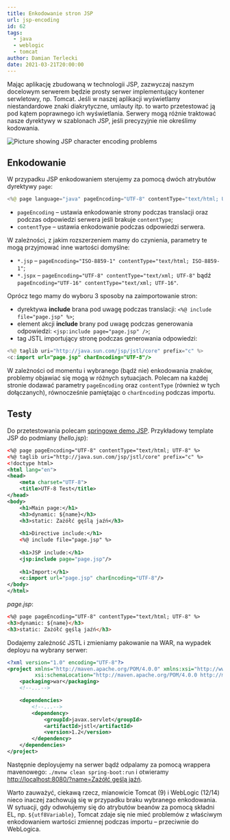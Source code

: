 ```yaml
---
title: Enkodowanie stron JSP
url: jsp-encoding
id: 62
tags:
  - java
  - weblogic
  - tomcat
author: Damian Terlecki
date: 2021-03-21T20:00:00
---
```


Mając aplikację zbudowaną w technologii JSP, zazwyczaj naszym docelowym serwerem będzie prosty serwer implementujący kontener serwletowy, np.
Tomcat. Jeśli w naszej aplikacji wyświetlamy niestandardowe
znaki diakrytyczne, umlauty itp. to warto przetestować ją pod kątem poprawnego ich wyświetlania.
Serwery mogą różnie traktować nasze dyrektywy w szablonach JSP, jeśli precyzyjnie nie określimy kodowania.

<img src="/img/hq/jsp-encoding.png" alt="Picture showing JSP character encoding problems" title="JSP encoding problems">

## Enkodowanie

W przypadku JSP enkodowaniem sterujemy za pomocą dwóch atrybutów dyrektywy `page`: 
```java
<%@ page language="java" pageEncoding="UTF-8" contentType="text/html; UTF-8"%>
```
- `pageEncoding` – ustawia enkodowanie strony podczas translacji oraz podczas odpowiedzi serwera jeśli brakuje `contentType`;
- `contentType` – ustawia enkodowanie podczas odpowiedzi serwera.

W zależności, z jakim rozszerzeniem mamy do czynienia, parametry te mogą przyjmować inne wartości domyślne:
- `*.jsp` – `pageEncoding="ISO-8859-1" contentType="text/html; ISO-8859-1"`;
- `*.jspx` – `pageEncoding="UTF-8" contentType="text/xml; UTF-8"` bądź `pageEncoding="UTF-16" contentType="text/xml; UTF-16"`.

Oprócz tego mamy do wyboru 3 sposoby na zaimportowanie stron:
- dyrektywa **include** brana pod uwagę podczas translacji: `<%@ include file="page.jsp" %>`;
- element akcji **include** brany pod uwagę podczas generowania odpowiedzi: `<jsp:include page="page.jsp" />`; 
- tag JSTL importujący stronę podczas generowania odpowiedzi: 
```java
<%@ taglib uri="http://java.sun.com/jsp/jstl/core" prefix="c" %>
<c:import url="page.jsp" charEncoding="UTF-8"/>
```

W zależności od momentu i wybranego (bądź nie) enkodowania znaków, problemy objawiać się mogą w różnych sytuacjach.
Polecam na każdej stronie dodawać parametry `pageEncoding` oraz `contentType` (również w tych dołączanych), równocześnie pamiętając
o `charEncoding` podczas importu.

## Testy

Do przetestowania polecam [springowe demo JSP](https://github.com/YogenRaii/spring-examples/tree/master/spring-boot-jsp).
Przykładowy template JSP do podmiany (*hello.jsp*):
```xml
<%@ page pageEncoding="UTF-8" contentType="text/html; UTF-8" %>
<%@ taglib uri="http://java.sun.com/jsp/jstl/core" prefix="c" %>
<!doctype html>
<html lang="en">
<head>
    <meta charset="UTF-8">
    <title>UTF-8 Test</title>
</head>
<body>
    <h1>Main page:</h1>
    <h3>dynamic: ${name}</h3>
    <h3>static: Zażółć gęślą jaźń</h3>
    
    <h1>Directive include:</h1>
    <%@ include file="page.jsp" %>
    
    <h1>JSP include:</h1>
    <jsp:include page="page.jsp"/>
    
    <h1>Import:</h1>
    <c:import url="page.jsp" charEncoding="UTF-8"/>
</body>
</html>
```
*page.jsp*:
```html
<%@ page pageEncoding="UTF-8" contentType="text/html; UTF-8" %>
<h3>dynamic: ${name}</h3>
<h3>static: Zażółć gęślą jaźń</h3>
```

Dodajemy zależność JSTL i zmieniamy pakowanie na WAR, na wypadek deployu na wybrany serwer:

```xml
<?xml version="1.0" encoding="UTF-8"?>
<project xmlns="http://maven.apache.org/POM/4.0.0" xmlns:xsi="http://www.w3.org/2001/XMLSchema-instance"
         xsi:schemaLocation="http://maven.apache.org/POM/4.0.0 http://maven.apache.org/xsd/maven-4.0.0.xsd">
    <packaging>war</packaging>
    <!--...-->

    <dependencies>
        <!--...-->
		<dependency>
			<groupId>javax.servlet</groupId>
			<artifactId>jstl</artifactId>
			<version>1.2</version>
		</dependency>
    </dependencies>
</project>
```

Następnie deployujemy na serwer bądź odpalamy za pomocą wrappera mavenowego: `./mvnw clean spring-boot:run` i otwieramy [http://localhost:8080/?name=Zażółć gęślą jaźń](http://localhost:8080/?name=Za%C5%BC%C3%B3%C5%82%C4%87%20g%C4%99%C5%9Bl%C4%85%20ja%C5%BA%C5%84).

Warto zauważyć, ciekawą rzecz, mianowicie Tomcat (9) i WebLogic (12/14) nieco inaczej zachowują się w przypadku braku wybranego enkodowania.
W sytuacji, gdy odwołujemy się do atrybutów beanów za pomocą składni EL, np. `${utf8Variable}`, Tomcat zdaje się nie mieć problemów
z właściwym enkodowaniem wartości zmiennej podczas importu – przeciwnie do WebLogica.